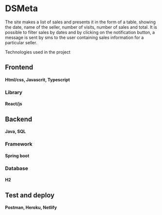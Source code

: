 # DSMeta
The site makes a list of sales and presents it in the form of a table, showing the date, name of the seller, number of visits, number of sales and total. It is possible to filter sales by dates and by clicking on the notification button, a message is sent by sms to the user containing sales information for a particular seller.

Technologies used in the project

## Frontend
#### Html/css, Javascrit, Typescript
### Library
#### React/js

## Backend
#### Java, SQL
### Framework
#### Spring boot
### Database
#### H2

## Test and deploy
#### Postman, Heroku, Netlify
